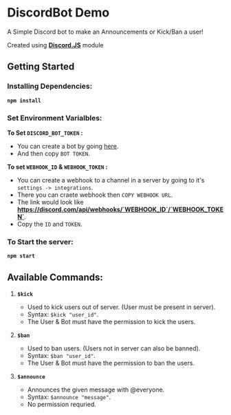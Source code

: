 # DiscordBot Demo

A Simple Discord bot to make an Announcements or Kick/Ban a user!

Created using **[Discord.JS](https://discord.js.org/#/)** module

## Getting Started

### Installing Dependencies:

**`npm install`**

### Set Environment Varialbles:

**To Set `DISCORD_BOT_TOKEN` :**

-   You can create a bot by going [here](https://discord.com/developers/applications).
-   And then copy `BOT TOKEN`.

**To set `WEBHOOK_ID` & `WEBHOOK_TOKEN` :**

-   You can create a webhook to a channel in a server by going to it's `settings -> integrations`.
-   There you can craete webhook then `COPY WEBHOOK URL`.
-   The link would look like **https://discord.com/api/webhooks/`WEBHOOK_ID`/`WEBHOOK_TOKEN`**.
-   Copy the `ID` and `TOKEN`.

### To Start the server:

**`npm start`**

## Available Commands:

1. **`$kick`**

    - Used to kick users out of server. (User must be present in server).
    - Syntax: `$kick "user_id"`.
    - The User & Bot must have the permission to kick the users.

2. **`$ban`**

    - Used to ban users. (Users not in server can also be banned).
    - Syntax: `$ban "user_id"`.
    - The User & Bot must have the permission to ban the users.

3. **`$announce`**

    - Announces the given message with @everyone.
    - Syntax: `$announce "message"`.
    - No permission requried.

